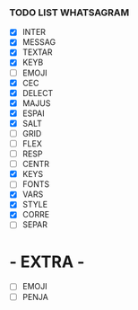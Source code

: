 ### TODO LIST WHATSAGRAM

- [x] INTER
- [x] MESSAG
- [x] TEXTAR
- [x] KEYB
- [ ] EMOJI
- [x] CEC
- [x] DELECT
- [x] MAJUS
- [x] ESPAI
- [x] SALT
- [ ] GRID
- [ ] FLEX
- [ ] RESP
- [ ] CENTR
- [x] KEYS
- [ ] FONTS
- [x] VARS
- [x] STYLE
- [x] CORRE
- [ ] SEPAR
# - EXTRA -
- [ ] EMOJI
- [ ] PENJA
